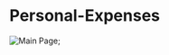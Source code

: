 # Personal-Expenses
![Main Page](https://github.com/GaganVashisht/Personal-Expenses/blob/23305b40ce21fbd99e6a7903e292bcc5d334a62b/Expenses%20images/Screenshot_2021-05-17-16-58-44-345_com.example.personalexpense.jpg=200x);
